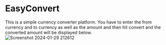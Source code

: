 # EasyConvert
This is a simple currency converter platform.
You have to enter the from currency and to currency as well as the amount and then hit convert and the converted amount will be displayed below.
![Screenshot 2024-01-29 212612](https://github.com/migo2023/EasyConvert/assets/142421991/9614b57d-79ec-43cf-b2ec-b990102baef7)
